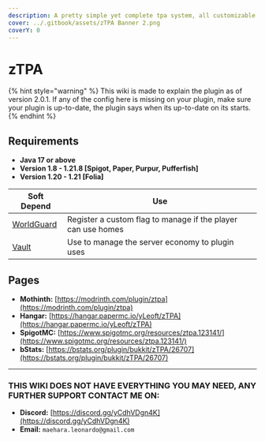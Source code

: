 ```yaml
---
description: A pretty simple yet complete tpa system, all customizable and easy to use
cover: ../.gitbook/assets/zTPA Banner 2.png
coverY: 0
---
```


# zTPA

{% hint style="warning" %}
‎This wiki is made to explain the plugin as of version 2.0.1. If any of the config here is missing on your plugin, make sure your plugin is up-to-date, the plugin says when its up-to-date on its starts.
{% endhint %}

## Requirements

* **Java 17 or above**
* **Version 1.8 - 1.21.8 \[Spigot, Paper, Purpur, Pufferfish]**
* **Version 1.20 - 1.21 \[Folia]**

| Soft Depend                                              | Use                                                          |
| -------------------------------------------------------- | ------------------------------------------------------------ |
| [WorldGuard](https://modrinth.com/plugin/worldguard)     | Register a custom flag to manage if the player can use homes |
| [Vault](https://www.spigotmc.org/resources/vault.34315/) | Use to manage the server economy to plugin uses              |

## Pages <a href="#pages" id="pages"></a>

* **Mothinth:** [https://modrinth.com/plugin/ztpa](https://modrinth.com/plugin/ztpa)
* **Hangar:** [https://hangar.papermc.io/yLeoft/zTPA](https://hangar.papermc.io/yLeoft/zTPA)
* **SpigotMC:** [https://www.spigotmc.org/resources/ztpa.123141/](https://www.spigotmc.org/resources/ztpa.123141/)
* **bStats:** [https://bstats.org/plugin/bukkit/zTPA/26707](https://bstats.org/plugin/bukkit/zTPA/26707)

***

### **THIS WIKI DOES NOT HAVE EVERYTHING YOU MAY NEED, ANY FURTHER SUPPORT CONTACT ME ON:**

* **Discord:** [https://discord.gg/yCdhVDgn4K](https://discord.gg/yCdhVDgn4K)
* **Email:** `maehara.leonardo@gmail.com`

<figure><img src="https://bstats.org/signatures/bukkit/zTPA.svg" alt=""><figcaption></figcaption></figure>
